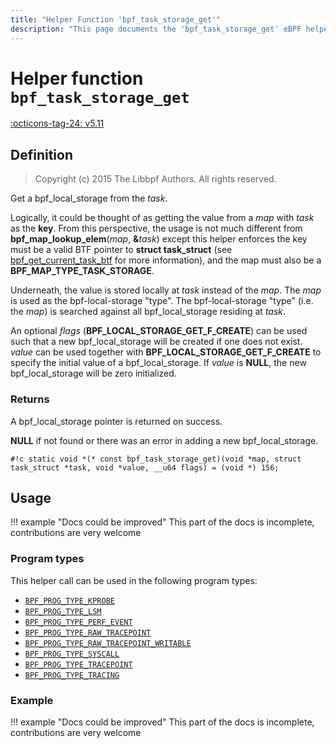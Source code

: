 ```yaml
---
title: "Helper Function 'bpf_task_storage_get'"
description: "This page documents the 'bpf_task_storage_get' eBPF helper function, including its definition, usage, program types that can use it, and examples."
---
```

# Helper function `bpf_task_storage_get`

<!-- [FEATURE_TAG](bpf_task_storage_get) -->
[:octicons-tag-24: v5.11](https://github.com/torvalds/linux/commit/4cf1bc1f10452065a29d576fc5693fc4fab5b919)
<!-- [/FEATURE_TAG] -->

## Definition

> Copyright (c) 2015 The Libbpf Authors. All rights reserved.



Get a bpf_local_storage from the _task_. 

Logically, it could be thought of as getting the value from a _map_ with _task_ as the **key**. From this perspective, the usage is not much different from **bpf_map_lookup_elem**(_map_, **&**_task_) except this helper enforces the key must be a valid BTF pointer to **struct task_struct** (see [bpf_get_current_task_btf](../helper-function/bpf_get_current_task_btf.md) for more information), and the map must also be a **BPF_MAP_TYPE_TASK_STORAGE**. 

Underneath, the value is stored locally at _task_ instead of the _map_.  The _map_ is used as the bpf-local-storage "type". The bpf-local-storage "type" (i.e. the _map_) is searched against all bpf_local_storage residing at _task_.

An optional _flags_ (**BPF_LOCAL_STORAGE_GET_F_CREATE**) can be used such that a new bpf_local_storage will be created if one does not exist.  _value_ can be used together with **BPF_LOCAL_STORAGE_GET_F_CREATE** to specify the initial value of a bpf_local_storage.  If _value_ is **NULL**, the new bpf_local_storage will be zero initialized.

### Returns

A bpf_local_storage pointer is returned on success.

**NULL** if not found or there was an error in adding a new bpf_local_storage.

`#!c static void *(* const bpf_task_storage_get)(void *map, struct task_struct *task, void *value, __u64 flags) = (void *) 156;`


## Usage

!!! example "Docs could be improved"
    This part of the docs is incomplete, contributions are very welcome

### Program types

This helper call can be used in the following program types:

<!-- DO NOT EDIT MANUALLY -->
<!-- [HELPER_FUNC_PROG_REF] -->
 * [`BPF_PROG_TYPE_KPROBE`](../program-type/BPF_PROG_TYPE_KPROBE.md)
 * [`BPF_PROG_TYPE_LSM`](../program-type/BPF_PROG_TYPE_LSM.md)
 * [`BPF_PROG_TYPE_PERF_EVENT`](../program-type/BPF_PROG_TYPE_PERF_EVENT.md)
 * [`BPF_PROG_TYPE_RAW_TRACEPOINT`](../program-type/BPF_PROG_TYPE_RAW_TRACEPOINT.md)
 * [`BPF_PROG_TYPE_RAW_TRACEPOINT_WRITABLE`](../program-type/BPF_PROG_TYPE_RAW_TRACEPOINT_WRITABLE.md)
 * [`BPF_PROG_TYPE_SYSCALL`](../program-type/BPF_PROG_TYPE_SYSCALL.md)
 * [`BPF_PROG_TYPE_TRACEPOINT`](../program-type/BPF_PROG_TYPE_TRACEPOINT.md)
 * [`BPF_PROG_TYPE_TRACING`](../program-type/BPF_PROG_TYPE_TRACING.md)
<!-- [/HELPER_FUNC_PROG_REF] -->

### Example

!!! example "Docs could be improved"
    This part of the docs is incomplete, contributions are very welcome
